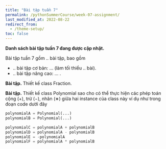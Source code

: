 ```yaml
---
title: "Bài tập tuần 7"
permalink: /pythonSummerCourse/week-07-assignment/
last_modified_at: 2022-08-22
redirect_from:
  - /theme-setup/
toc: false
---
```



**Danh sách bài tập tuần 7 đang được cập nhật.**

Bài tập tuần 7 gồm .. bài tập, bao gồm
- .. bài tập cơ bản: ... (làm tối thiểu .. bài).
- .. bài tập nâng cao: ... .


**Bài tập.** Thiết kế class Fraction.

**Bài tập.** Thiết kế class Polynomial sao cho có thể thực hiện các phép toán cộng (+), trừ (−), nhân (∗) giữa hai instance của class này ví dụ như trong đoạn code dưới đây

```py
polynomialA = Polynomial(...)
polynomialB = Polynomial(...)

polynomialC = polynomialA + polynomialB
polynomialD = polynomialA - polynomialB
polynomialE = -polynomialA
polynomialF = polynomialA * polynomialB
```
